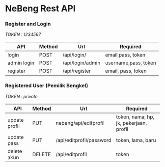 # NeBeng Rest API


### Register and Login
*TOKEN : 1234567*

|API    | Method| Url    | Required|
|-------|-------|--------|---------|
|login  |POST   |/api/login/|email,pass, token|
|admin login | POST |/api/login/admin|username,pass, token|
|register |POST|/api/register|email, pass, token|

### Registered User (Pemilik Bengkel)
*TOKEN : private*

|API    | Method| Url    | Required|
|-------|-------|--------|---------|
|update profil| PUT | nebeng/api/editprofil |token, nama, hp, jk, pekerjaan, profil |
|update pass| PUT | /api/editprofil/password | token, lama, baru|
|delete akun | DELETE | /api/editprofil | token|








